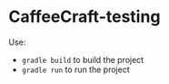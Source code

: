 # CaffeeCraft-testing


Use:

- `gradle build` to build the project
- `gradle run` to run the project